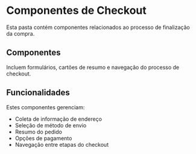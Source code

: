 
# Componentes de Checkout

Esta pasta contém componentes relacionados ao processo de finalização da compra.

## Componentes

Incluem formulários, cartões de resumo e navegação do processo de checkout.

## Funcionalidades

Estes componentes gerenciam:
- Coleta de informação de endereço
- Seleção de método de envio
- Resumo do pedido
- Opções de pagamento
- Navegação entre etapas do checkout
